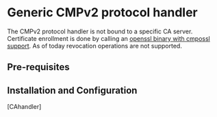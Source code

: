 # Generic CMPv2 protocol handler

The CMPv2 protocol handler is not bound to a specific CA server. Certificate enrollment is done by calling an [openssl binary with cmpossl support](https://github.com/mpeylo/cmpossl/wiki). As of today revocation operations are not supported.


## Pre-requisites
 
## Installation and Configuration

[CAhandler]
